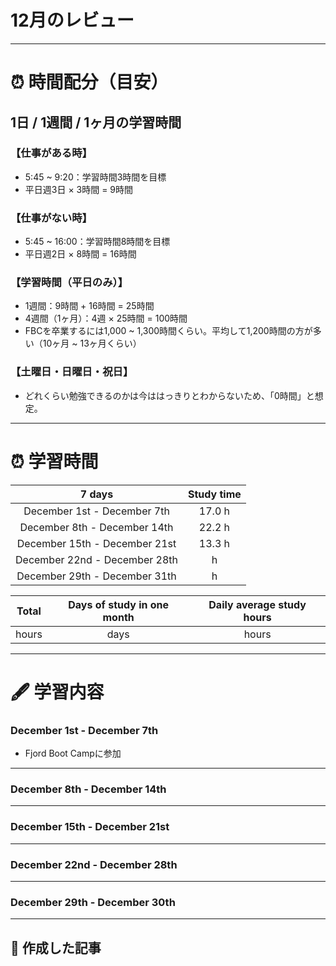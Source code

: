 # 12月のレビュー
---

# ⏰ 時間配分（目安）
## 1日 / 1週間 / 1ヶ月の学習時間
### 【仕事がある時】
- 5:45 ~ 9:20：学習時間3時間を目標
- 平日週3日 × 3時間 = 9時間

### 【仕事がない時】
- 5:45 ~ 16:00：学習時間8時間を目標
- 平日週2日 × 8時間 = 16時間

### 【学習時間（平日のみ）】
- 1週間：9時間 + 16時間 = 25時間
- 4週間（1ヶ月）：4週 × 25時間 = 100時間
- FBCを卒業するには1,000 ~ 1,300時間くらい。平均して1,200時間の方が多い（10ヶ月 ~ 13ヶ月くらい）

### 【土曜日・日曜日・祝日】
- どれくらい勉強できるのかは今ははっきりとわからないため、「0時間」と想定。

---

# ⏰ 学習時間
| 7 days | Study time |
| :---: | :---: |
| December 1st - December 7th | 17.0 h |
| December 8th - December 14th | 22.2 h |
| December 15th - December 21st | 13.3 h |
| December 22nd - December 28th |  h |
| December 29th - December 31th |  h |

| Total | Days of study in one month | Daily average study hours |
| :---: | :---: | :---: |
|  hours |  days |  hours |
---


# 🖋️ 学習内容
### December 1st - December 7th 
- Fjord Boot Campに参加
---


### December 8th - December 14th
---


### December 15th - December 21st
---


### December 22nd - December 28th
---


### December 29th - December 30th
---


## 📰 作成した記事
